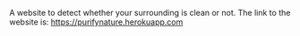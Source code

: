 A website to detect whether your surrounding is clean or not.
The link to the website is: https://purifynature.herokuapp.com
